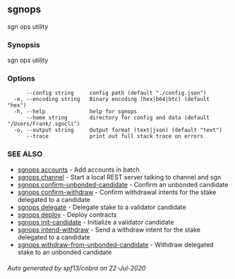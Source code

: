 ## sgnops

sgn ops utility

### Synopsis

sgn ops utility

### Options

```
      --config string     config path (default "./config.json")
  -e, --encoding string   Binary encoding (hex|b64|btc) (default "hex")
  -h, --help              help for sgnops
      --home string       directory for config and data (default "/Users/Frank/.sgncli")
  -o, --output string     Output format (text|json) (default "text")
      --trace             print out full stack trace on errors
```

### SEE ALSO

* [sgnops accounts](sgnops_accounts.md)	 - Add accounts in batch
* [sgnops channel](sgnops_channel.md)	 - Start a local REST server talking to channel and sgn
* [sgnops confirm-unbonded-candidate](sgnops_confirm-unbonded-candidate.md)	 - Confirm an unbonded candidate
* [sgnops confirm-withdraw](sgnops_confirm-withdraw.md)	 - Confirm withdrawal intents for the stake delegated to a candidate
* [sgnops delegate](sgnops_delegate.md)	 - Delegate stake to a validator candidate
* [sgnops deploy](sgnops_deploy.md)	 - Deploy contracts
* [sgnops init-candidate](sgnops_init-candidate.md)	 - Initialize a validator candidate
* [sgnops intend-withdraw](sgnops_intend-withdraw.md)	 - Send a withdraw intent for the stake delegated to a candidate
* [sgnops withdraw-from-unbonded-candidate](sgnops_withdraw-from-unbonded-candidate.md)	 - Withdraw delegated stake to an unbonded candidate

###### Auto generated by spf13/cobra on 22-Jul-2020
